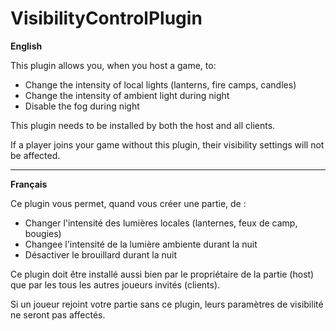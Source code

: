 # VisibilityControlPlugin

**English**

This plugin allows you, when you host a game, to:
- Change the intensity of local lights (lanterns, fire camps, candles)
- Change the intensity of ambient light during night
- Disable the fog during night

This plugin needs to be installed by both the host and all clients.

If a player joins your game without this plugin, their visibility settings will not be affected.

---

**Français**

Ce plugin vous permet, quand vous créer une partie, de :
- Changer l'intensité des lumières locales (lanternes, feux de camp, bougies)
- Changee l'intensité de la lumière ambiente durant la nuit
- Désactiver le brouillard durant la nuit

Ce plugin doit être installé aussi bien par le propriétaire de la partie (host) que par les tous les autres joueurs invités (clients).

Si un joueur rejoint votre partie sans ce plugin, leurs paramètres de visibilité ne seront pas affectés.